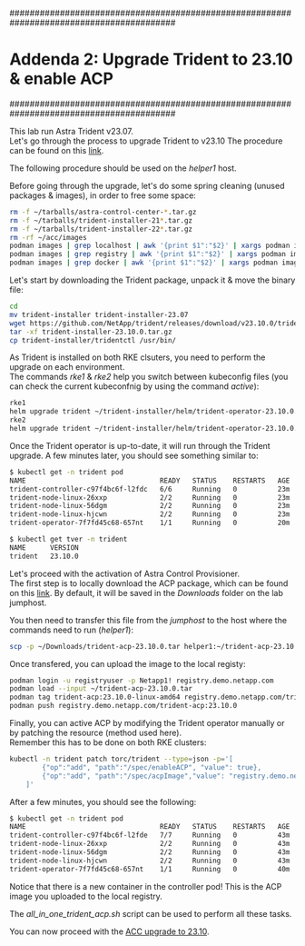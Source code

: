 #########################################################################################
# Addenda 2: Upgrade Trident to 23.10 & enable ACP
#########################################################################################

This lab run Astra Trident v23.07.  
Let's go through the process to upgrade Trident to v23.10 The procedure can be found on this [link](https://docs.netapp.com/us-en/trident/trident-managing-k8s/upgrade-operator.html#upgrade-a-manual-installation).  

The following procedure should be used on the _helper1_ host.  

Before going through the upgrade, let's do some spring cleaning (unused packages & images), in order to free some space:
```bash
rm -f ~/tarballs/astra-control-center-*.tar.gz
rm -f ~/tarballs/trident-installer-21*.tar.gz
rm -f ~/tarballs/trident-installer-22*.tar.gz
rm -rf ~/acc/images
podman images | grep localhost | awk '{print $1":"$2}' | xargs podman image rm
podman images | grep registry | awk '{print $1":"$2}' | xargs podman image rm
podman images | grep docker | awk '{print $1":"$2}' | xargs podman image rm
```

Let's start by downloading the Trident package, unpack it & move the binary file:  
```bash
cd
mv trident-installer trident-installer-23.07
wget https://github.com/NetApp/trident/releases/download/v23.10.0/trident-installer-23.10.0.tar.gz
tar -xf trident-installer-23.10.0.tar.gz
cp trident-installer/tridentctl /usr/bin/
```
As Trident is installed on both RKE clsuters, you need to perform the upgrade on each environment.  
The commands _rke1_ & _rke2_ help you switch between kubeconfig files (you can check the current kubeconfnig by using the command _active_):  
```bash
rke1
helm upgrade trident ~/trident-installer/helm/trident-operator-23.10.0.tgz --namespace trident
rke2
helm upgrade trident ~/trident-installer/helm/trident-operator-23.10.0.tgz --namespace trident
```

Once the Trident operator is up-to-date, it will run through the Trident upgrade. A few minutes later, you should see something similar to:
```bash
$ kubectl get -n trident pod
NAME                                 READY   STATUS    RESTARTS   AGE
trident-controller-c97f4bc6f-l2fdc   6/6     Running   0          23m
trident-node-linux-26xxp             2/2     Running   0          23m
trident-node-linux-56dgm             2/2     Running   0          23m
trident-node-linux-hjcwn             2/2     Running   0          23m
trident-operator-7f7fd45c68-657nt    1/1     Running   0          20m

$ kubectl get tver -n trident
NAME      VERSION
trident   23.10.0
```

Let's proceed with the activation of Astra Control Provisioner.  
The first step is to locally download the ACP package, which can be found on this [link](https://mysupport.netapp.com/site/products/all/details/astra-control-center/downloads-tab). By default, it will be saved in the _Downloads_ folder on the lab jumphost.  

You then need to transfer this file from the _jumphost_ to the host where the commands need to run (_helper1_):
```bash
scp -p ~/Downloads/trident-acp-23.10.0.tar helper1:~/trident-acp-23.10.0.tar
```
Once transfered, you can upload the image to the local registy:
```bash
podman login -u registryuser -p Netapp1! registry.demo.netapp.com
podman load --input ~/trident-acp-23.10.0.tar
podman tag trident-acp:23.10.0-linux-amd64 registry.demo.netapp.com/trident-acp:23.10.0
podman push registry.demo.netapp.com/trident-acp:23.10.0
```
Finally, you can active ACP by modifying the Trident operator manually or by patching the resource (method used here).  
Remember this has to be done on both RKE clusters:  
```bash
kubectl -n trident patch torc/trident --type=json -p='[ 
        {"op":"add", "path":"/spec/enableACP", "value": true},
        {"op":"add", "path":"/spec/acpImage","value": "registry.demo.netapp.com/trident-acp:23.10.0"}
    ]'
```

After a few minutes, you should see the following:
```bash
$ kubectl get -n trident pod
NAME                                 READY   STATUS    RESTARTS   AGE
trident-controller-c97f4bc6f-l2fde   7/7     Running   0          43m
trident-node-linux-26xxp             2/2     Running   0          43m
trident-node-linux-56dgm             2/2     Running   0          43m
trident-node-linux-hjcwn             2/2     Running   0          43m
trident-operator-7f7fd45c68-657nt    1/1     Running   0          40m
```

Notice that there is a new container in the controller pod! This is the ACP image you uploaded to the local registry.  

The _all_in_one_trident_acp.sh_ script can be used to perform all these tasks.  

You can now proceed with the [ACC upgrade to 23.10](../2_Upgrade_23.07_to_23.10).